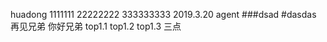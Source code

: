 huadong
1111111
22222222
333333333
2019.3.20
agent
###dsad
#dasdas
再见兄弟
你好兄弟
top1.1
top1.2
top1.3
三点
